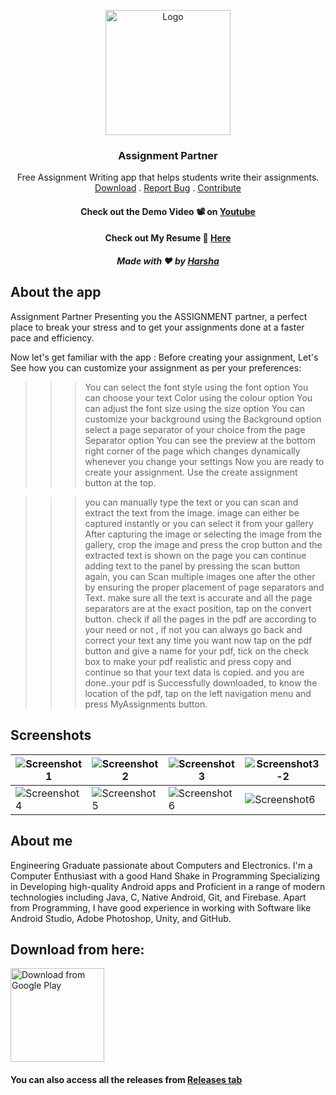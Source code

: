 <p align="center">
  <a href="#">
    <img src="https://user-images.githubusercontent.com/91326578/192229509-65574554-4063-4844-a164-ca18e858ff0b.jpg" alt="Logo" width="200" height="200">
  </a>
  <h3 align="center">Assignment Partner</h3>
  <p align="center">
    Free Assignment Writing app that helps students write their assignments.
   <br />
    <a href="https://play.google.com/store/apps/details?id=com.AppsbyHarsha.assignmentpartner">Download</a>
    .
    <a href="https://github.com/TejaHarsha29/AssignmentPartner/issues">Report Bug</a>
    .
   <a href="#contribution">Contribute</a>
  
  <h4 align="center">Check out the Demo Video 📽 on <a href="hhttps://youtu.be/HQgSoXImdRo">Youtube</a></h3>
  <h4 align="center">Check out My Resume 📝 <a href="https://github.com/TejaHarsha29/jhub/files/9451340/Resume_tejaHarsha.pdf">Here</a></h3>
  <h5 align="center">Made with ❤️ by  <a href="https://github.com/TejaHarsha29">Harsha</a></h3>
  

  </p>
</p>


## About the app
Assignment Partner
Presenting you the ASSIGNMENT partner, a perfect place to break your stress and to get your assignments done at a faster pace and efficiency.

Now let's get  familiar with the app :
Before creating your assignment,  Let's See how you can customize your assignment as per your preferences:
>>>You can select the font style using the font option
>>>You can choose your text Color using the colour option
>>>You can adjust the font size using the size option
>>>You can customize your background using the Background option
>>>select a page separator of your choice from the page Separator option
You can see the preview at the bottom right corner of the page which changes dynamically whenever you change your settings
Now you are ready to create your assignment.
Use the create assignment button at the top.

>>>you can manually type the text or you can scan and extract the text from the image.  image can either be captured instantly or you can select it from your gallery
>>>After capturing the image or selecting the image from the gallery,  crop the image and press the crop button and the extracted text is shown on the page
>>>you can continue adding text to the panel by pressing the scan button again, you can Scan multiple images one after the other by ensuring the proper placement of page separators and Text.
>>>make sure all the text is accurate and all the page separators are at the exact position, tap on the convert button.
>>>check if all the pages in the pdf are according to your need or not ,  if not you can always go back and correct your text any time you want
>>>now tap on the pdf button and give a name for your pdf,  tick on the check box to make your pdf realistic and press copy and continue so that your text data is copied.
>>and you are done..your pdf is Successfully downloaded, to know the location of the pdf, tap on the left navigation menu and press MyAssignments button.


## Screenshots
|![Screenshot1](https://user-images.githubusercontent.com/91326578/187391524-6bc92263-f966-4a8a-bbb9-9d8d837e3dbd.jpeg)|![Screenshot2](https://user-images.githubusercontent.com/91326578/187391533-1677fed9-6c6b-43cb-bcc6-bda6a661fd10.jpeg)|![Screenshot3](https://user-images.githubusercontent.com/91326578/187391537-a75f6fd7-65f8-4829-bcd1-927e68030e0f.jpeg)|![Screenshot3-2](https://user-images.githubusercontent.com/91326578/187391541-22552860-8911-476a-8070-09fb0446e093.jpeg)|
|---|---|---|---|
|![Screenshot4](https://user-images.githubusercontent.com/91326578/187391545-e1bce4b4-864f-45e2-9e73-0bf873eee7be.jpeg)|![Screenshot5](https://user-images.githubusercontent.com/91326578/187391550-13de6287-ead8-480a-b91a-b1b830c58ddd.jpeg)|![Screenshot6](https://user-images.githubusercontent.com/91326578/187391553-0cbf8806-ce0c-4a74-95af-674f94f3c721.jpeg)|![Screenshot6](https://user-images.githubusercontent.com/91326578/187391558-44d2a5e1-84d3-4d79-97a5-70937372699e.jpeg)|

## About me
Engineering Graduate passionate about Computers and Electronics. I'm a Computer Enthusiast with a good Hand Shake in Programming Specializing in Developing high-quality Android apps and Proficient in a range of modern technologies including Java, C, Native Android, Git, and Firebase. Apart from Programming, I have good experience in working with Software like Android Studio, Adobe Photoshop, Unity, and GitHub.


## Download from here:

<a href='https://bit.ly/jhubapp' target='_blank'>
    <img height='150' style='border:0px;height:150px;' src='https://play.google.com/intl/en_us/badges/static/images/badges/en_badge_web_generic.png' border='0' alt='Download from Google Play' />   </a>
 
<h4>You can also access all the releases from <a href="https://github.com/TejaHarsha29/AssignmentPartner/releases">Releases tab</a></h3>
